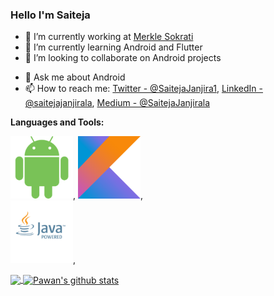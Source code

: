 ### Hello I'm Saiteja

- 🔭 I’m currently working at [Merkle Sokrati](https://sokrati.com/)
- 🌱 I’m currently learning Android and Flutter
- 👯 I’m looking to collaborate on Android projects 
<!-- 🤔 I’m looking for help to get SDE1 positions-->
- 💬 Ask me about Android
- 📫 How to reach me: [Twitter - @SaitejaJanjira1](https://twitter.com/SaitejaJanjira1), [LinkedIn - @saitejajanjirala](https://www.linkedin.com/in/saiteja-janjirala-167927169/),  [Medium - @SaitejaJanjirala](https://medium.com/@janjiralasai420)
<!-- 😄 Pronouns: ...
- ⚡ Fun fact: ...
-->


**Languages and Tools:**  

<!--<code><img height="100" src="https://raw.githubusercontent.com/github/explore/80688e429a7d4ef2fca1e82350fe8e3517d3494d/topics/flutter/flutter.png"></code>-->
<code><img height="100" src="https://raw.githubusercontent.com/github/explore/80688e429a7d4ef2fca1e82350fe8e3517d3494d/topics/android/android.png"></code>,
<code><img height="100" src="https://raw.githubusercontent.com/github/explore/80688e429a7d4ef2fca1e82350fe8e3517d3494d/topics/kotlin/kotlin.png"></code>,  
<code><img height="100" src="https://raw.githubusercontent.com/github/explore/80688e429a7d4ef2fca1e82350fe8e3517d3494d/topics/java/java.png"></code>,   
<!--<code><img height="100" src="https://raw.githubusercontent.com/github/explore/80688e429a7d4ef2fca1e82350fe8e3517d3494d/topics/python/python.png"></code>  -->
 

<a href="https://github.com/saitej-janjirala">
  <img align="center" src="https://github-readme-stats.vercel.app/api/top-langs/?username=saitej-janjirala&theme=light&hide_langs_below=1" />
</a>
<a href="https://github.com/saitej-janjirala">
 <img align="center" src="https://github-readme-stats.vercel.app/api?username=saitej-janjirala&show_icons=true&theme=light&line_height=27" alt="Pawan's github stats"/>
</a>
